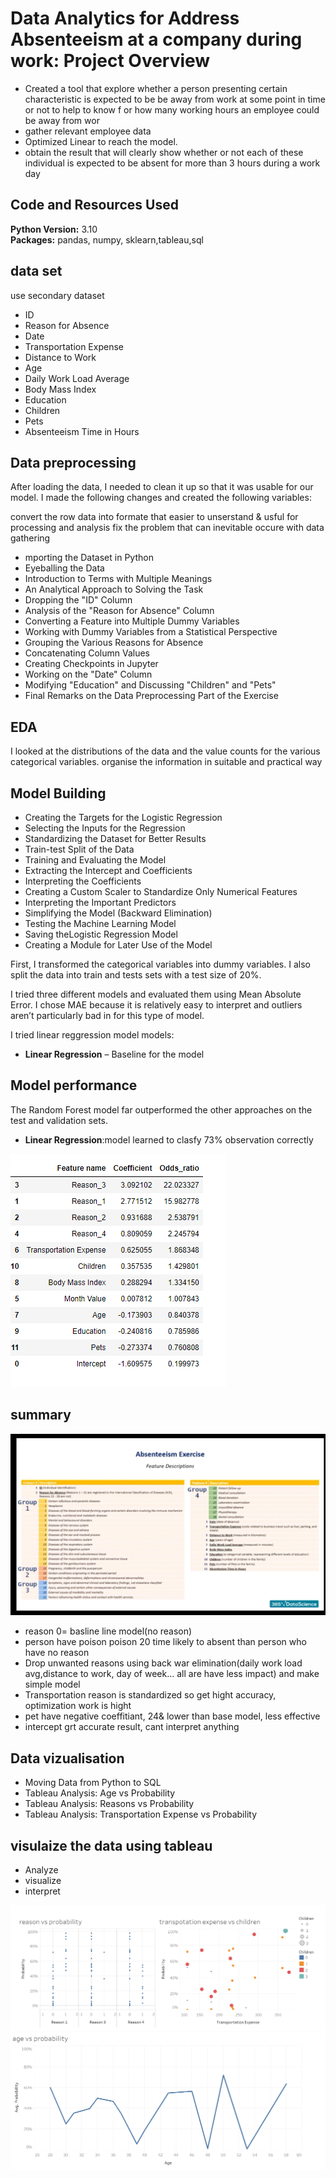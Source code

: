 # Data Analytics for  Address Absenteeism at a company during work: Project Overview 
* Created a tool that explore whether a person presenting certain characteristic is expected to be be away from work at some point in time or not to help to know f or  how many working hours an employee could be away from wor
* gather relevant employee data
* Optimized Linear to reach the model.
* obtain the result that will clearly show whether or not each of these individual is expected to be absent for more than 3 hours during a work day

## Code and Resources Used 
**Python Version:** 3.10  
**Packages:** pandas, numpy, sklearn,tableau,sql  

## data set
use secondary dataset
*	ID
*	Reason for Absence
*	Date
*	Transportation Expense
*	Distance to Work
*	Age
*	Daily Work Load Average
*	Body Mass Index
*	Education
*	Children
*	Pets
*	Absenteeism Time in Hours

## Data preprocessing
After loading  the data, I needed to clean it up so that it was usable for our model. I made the following changes and created the following variables:

convert the row data into formate that easier to unserstand & usful for processing and analysis
fix the problem that can inevitable occure with data gathering
* mporting the Dataset in Python
* Eyeballing the Data
* Introduction to Terms with Multiple Meanings
* An Analytical Approach to Solving the Task
* Dropping the "ID" Column
* Analysis of the "Reason for Absence" Column
* Converting a Feature into Multiple Dummy Variables
* Working with Dummy Variables from a Statistical Perspective
* Grouping the Various Reasons for Absence
* Concatenating Column Values
* Creating Checkpoints in Jupyter
* Working on the "Date" Column
* Modifying "Education" and Discussing "Children" and "Pets"
* Final Remarks on the Data Preprocessing Part of the Exercise

## EDA
I looked at the distributions of the data and the value counts for the various categorical variables.
organise the information in suitable and practical way


## Model Building 

* Creating the Targets for the Logistic Regression
* Selecting the Inputs for the Regression
* Standardizing the Dataset for Better Results
* Train-test Split of the Data
* Training and Evaluating the Model
* Extracting the Intercept and Coefficients
* Interpreting the Coefficients
* Creating a Custom Scaler to Standardize Only Numerical Features
* Interpreting the Important Predictors
* Simplifying the Model (Backward Elimination)
* Testing the Machine Learning Model
* Saving theLogistic Regression Model
* Creating a Module for Later Use of the Model

First, I transformed the categorical variables into dummy variables. I also split the data into train and tests sets with a test size of 20%.   

I tried three different models and evaluated them using Mean Absolute Error. I chose MAE because it is relatively easy to interpret and outliers aren’t particularly bad in for this type of model.   

I tried linear reggression model models:
*	**Linear Regression** – Baseline for the model

## Model performance
The Random Forest model far outperformed the other approaches on the test and validation sets. 
*	**Linear Regression**:model learned to clasfy 73% observation correctly 

![alt text](https://github.com/muhammadasifm/Absenteeism_project/blob/main/image/Capture%20last.PNG "summary table")

## summary
![alt text](https://github.com/muhammadasifm/Absenteeism_project/blob/main/image/absense%20of%20reasons.jpg "varios reasons")
* reason 0= basline line model(no reason)
* person have poison poison 20 time likely to absent than person who have no reason
* Drop unwanted reasons using back war elimination(daily work load avg,distance to work, day of week... all are have less impact) and make simple model
* Transportation reason is standardized so get hight accuracy, optimization work is hight
* pet have negative coeffitiant, 24& lower than base model, less effective
* intercept grt accurate result, cant interpret anything
## Data vizualisation

* Moving Data from Python to SQL
* Tableau Analysis: Age vs Probability
* Tableau Analysis: Reasons vs Probability
* Tableau Analysis: Transportation Expense vs Probability

## visulaize the data using tableau
* Analyze
* visualize
* interpret
 
![alt text](https://github.com/muhammadasifm/Absenteeism_project/blob/main/image/tablue%20analysis.PNG "Tableau observation")
![alt text](https://github.com/muhammadasifm/Absenteeism_project/blob/main/image/tablue%20analysis%202.PNG "Tableau observation")
